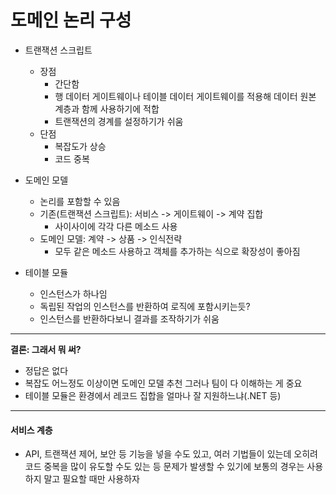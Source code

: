 # 도메인 논리 구성

+ 트랜잭션 스크립트 
    + 장점
        + 간단함
        + 행 데이터 게이트웨이나 테이블 데이터 게이트웨이를 적용해 데이터 원본 계층과 함께 사용하기에 적합
        + 트랜잭션의 경계를 설정하기가 쉬움
    + 단점
        + 복잡도가 상승
        + 코드 중복
        
+ 도메인 모델
    + 논리를 포함할 수 있음
    + 기존(트랜잭션 스크립트): 서비스 -> 게이트웨이 -> 계약 집합
        + 사이사이에 각각 다른 메소드 사용
    + 도메인 모델: 계약 -> 상품 -> 인식전략 
        + 모두 같은 메소드 사용하고 객체를 추가하는 식으로 확장성이 좋아짐
+ 테이블 모듈
    + 인스턴스가 하나임
    + 독립된 작업의 인스턴스를 반환하여 로직에 포함시키는듯?
    + 인스턴스를 반환하다보니 결과를 조작하기가 쉬움
***
__결론: 그래서 뭐 써?__
+ 정답은 없다
+ 복잡도 어느정도 이상이면 도메인 모델 추천 그러나 팀이 다 이해하는 게 중요
+ 테이블 모듈은 환경에서 레코드 집합을 얼마나 잘 지원하느냐(.NET 등)
***
#### 서비스 계층 
+ API, 트랜잭션 제어, 보안 등 기능을 넣을 수도 있고, 여러 기법들이 있는데 오히려 코드 중복을 많이 유도할 수도 있는 등 문제가 발생할 수 있기에 보통의 경우는 사용하지 말고 필요할 때만 사용하자